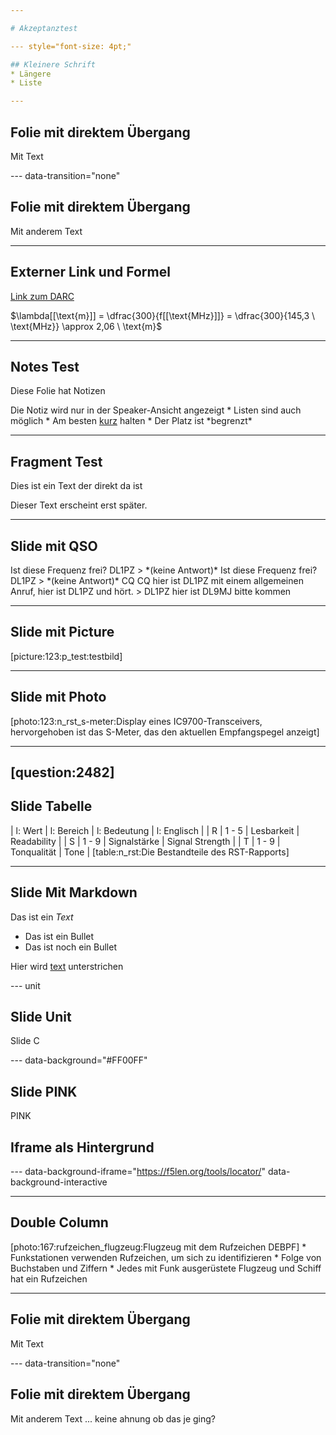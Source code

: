 ```yaml
---

# Akzeptanztest

--- style="font-size: 4pt;"

## Kleinere Schrift
* Längere
* Liste

---
```


## Folie mit direktem Übergang
Mit Text

--- data-transition="none"

## Folie mit direktem Übergang
Mit anderem Text

---

## Externer Link und Formel

[Link zum DARC](https://darc.de/)

$\lambda[[\text{m}]] = \dfrac{300}{f[[\text{MHz}]]} = \dfrac{300}{145,3 \ \text{MHz}} \approx 2,06 \ \text{m}$

---

## Notes Test

Diese Folie hat Notizen

<note>
Die Notiz wird nur in der Speaker-Ansicht angezeigt
* Listen sind auch möglich
* Am besten <u>kurz</u> halten
* Der Platz ist *begrenzt*
</note>

---

## Fragment Test

Dies ist ein Text der direkt da ist

<fragment>
Dieser Text erscheint erst später.
</fragment>

---

## Slide mit QSO

<qso>
Ist diese Frequenz frei? DL1PZ
> *(keine Antwort)*
Ist diese Frequenz frei? DL1PZ
> *(keine Antwort)*
CQ CQ hier ist DL1PZ mit einem allgemeinen Anruf, hier ist DL1PZ und hört.
> DL1PZ hier ist DL9MJ bitte kommen
</qso>

---

## Slide mit Picture

[picture:123:p_test:testbild]

---

## Slide mit Photo

[photo:123:n_rst_s-meter:Display eines IC9700-Transceivers, hervorgehoben ist das S-Meter, das den aktuellen Empfangspegel anzeigt]

---
[question:2482]
---

## Slide Tabelle

| l: Wert | l: Bereich | l: Bedeutung | l: Englisch |
| R | 1 - 5 | Lesbarkeit | Readability |
| S | 1 - 9 | Signalstärke | Signal Strength |
| T | 1 - 9 | Tonqualität | Tone |
[table:n_rst:Die Bestandteile des RST-Rapports]

---

## Slide Mit Markdown

Das ist ein *Text*

* Das ist ein Bullet
* Das ist noch ein Bullet

Hier wird <u>text</u> unterstrichen

--- unit

## Slide Unit

Slide C

--- data-background="#FF00FF"

## Slide PINK

PINK

## Iframe als Hintergrund

--- data-background-iframe="https://f5len.org/tools/locator/" data-background-interactive

---

## Double Column

<left>
[photo:167:rufzeichen_flugzeug:Flugzeug mit dem Rufzeichen DEBPF]
</left>
<right>
* Funkstationen verwenden Rufzeichen, um sich zu identifizieren
* Folge von Buchstaben und Ziffern
* Jedes mit Funk ausgerüstete Flugzeug und Schiff hat ein Rufzeichen
</right>

---

## Folie mit direktem Übergang
Mit Text

--- data-transition="none"

## Folie mit direktem Übergang
Mit anderem Text ... keine ahnung ob das je ging?